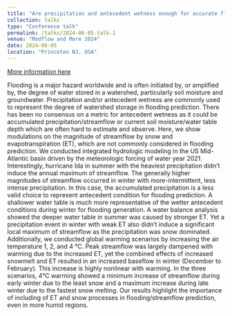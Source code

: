 ```yaml
---
title: "Are precipitation and antecedent wetness enough for accurate flooding prediction?"
collection: talks
type: "Conference talk"
permalink: /talks/2024-06-05-talk-1
venue: "Modflow and More 2024"
date: 2024-06-05
location: "Princeton NJ, USA"
---
```


[More information here](https://igwmc.princeton.edu/modflow/)

Flooding is a major hazard worldwide and is often initiated by, or amplified by, the degree of water stored in a watershed, particularly soil moisture and groundwater. Precipitation and/or antecedent wetness are commonly used to represent the degree of watershed storage in flooding prediction. There has been no consensus on a metric for antecedent wetness as it could be accumulated precipitation/streamflow or current soil moisture/water table depth which are often hard to estimate and observe. Here, we show modulations on the magnitude of streamflow by snow and evapotranspiration (ET), which are not commonly considered in flooding prediction. We conducted integrated hydrologic modeling in the US Mid-Atlantic basin driven by the meteorologic forcing of water year 2021. Interestingly, hurricane Ida in summer with the heaviest precipitation didn’t induce the annual maximum of streamflow. The generally higher magnitudes of streamflow occurred in winter with more-intermittent, less intense precipitation. In this case, the accumulated precipitation is a less valid choice to represent antecedent condition for flooding prediction.  A shallower water table is much more representative of the wetter antecedent conditions during winter for flooding generation. A water balance analysis showed the deeper water table in summer was caused by stronger ET. Yet a precipitation event in winter with weak ET also didn’t induce a significant local maximum of streamflow as the precipitation was snow dominated. Additionally, we conducted global warming scenarios by increasing the air temperature 1, 2, and 4 ℃. Peak streamflow was largely dampened with warming due to the increased ET, yet the combined effects of increased snowmelt and ET resulted in an increased baseflow in winter (December to February). This increase is highly nonlinear with warming. In the three scenarios, 4℃ warming showed a minimum increase of streamflow during early winter due to the least snow and a maximum increase during late winter due to the fastest snow melting. Our results highlight the importance of including of ET and snow processes in flooding/streamflow prediction, even in more humid regions.

